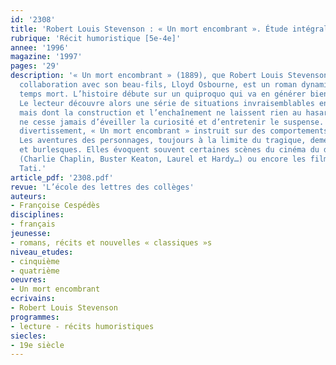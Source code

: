 ```yaml
---
id: '2308'
title: 'Robert Louis Stevenson : « Un mort encombrant ». Étude intégrale  '
rubrique: 'Récit humoristique [5e-4e]'
annee: '1996'
magazine: '1997'
pages: '29'
description: '« Un mort encombrant » (1889), que Robert Louis Stevenson a écrit en
  collaboration avec son beau-fils, Lloyd Osbourne, est un roman dynamique et sans
  temps mort. L’histoire débute sur un quiproquo qui va en générer bien d’autres.
  Le lecteur découvre alors une série de situations invraisemblables en apparence,
  mais dont la construction et l’enchaînement ne laissent rien au hasard : le roman
  ne cesse jamais d’éveiller la curiosité et d’entretenir le suspense. Au-delà du
  divertissement, « Un mort encombrant » instruit sur des comportements et des coutumes.
  Les aventures des personnages, toujours à la limite du tragique, demeurent comiques
  et burlesques. Elles évoquent souvent certaines scènes du cinéma du début du siècle
  (Charlie Chaplin, Buster Keaton, Laurel et Hardy…) ou encore les films de Jacques
  Tati.'
article_pdf: '2308.pdf'
revue: 'L’école des lettres des collèges'
auteurs:
- Françoise Cespédès
disciplines:
- français
jeunesse:
- romans, récits et nouvelles « classiques »s
niveau_etudes:
- cinquième
- quatrième
oeuvres:
- Un mort encombrant
ecrivains:
- Robert Louis Stevenson
programmes:
- lecture - récits humoristiques
siecles:
- 19e siècle
---
```


